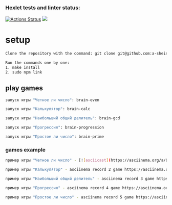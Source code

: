 ### Hexlet tests and linter status:
[![Actions Status](https://github.com/a-shein/fullstack-javascript-project-44/workflows/hexlet-check/badge.svg)](https://github.com/a-shein/fullstack-javascript-project-44/actions)
<a href="https://codeclimate.com/github/a-shein/fullstack-javascript-project-44/maintainability"><img src="https://api.codeclimate.com/v1/badges/0075c5cd564e1c363f66/maintainability" /></a>

# setup
```sh
Сlone the repository with the command: git clone git@github.com:a-shein/fullstack-javascript-project-44.git

Run the commands one by one:
1. make install
2. sudo npm link
```

## play games
```sh
запуск игры "Четное ли число": brain-even

запуск игры "Калькулятор": brain-calc

запуск игры "Наибольший общий делитель": brain-gcd

запуск игры "Прогрессия": brain-progression

запуск игры "Простое ли число": brain-prime
```

### games example
```sh
пример игры "Четное ли число" - [![asciicast](https://asciinema.org/a/93kIGa7WYiO0zenTidaTmJO1U.svg)](https://asciinema.org/a/93kIGa7WYiO0zenTidaTmJO1U)

пример игры "Калькулятор" - asciinema record 2 game https://asciinema.org/a/npEX3KzkF2rvk6vpXPyYKcjNn

пример игры "Наибольший общий делитель" - asciinema record 3 game https://asciinema.org/a/7HYSVjWAhui96LRoajuo64a2Q

пример игры "Прогрессия" - asciinema record 4 game https://asciinema.org/a/1QnvQ0jFyfbbXU8CxNozTeG4f

пример игры "Простое ли число" - asciinema record 5 game https://asciinema.org/a/yxOY4A9deX1gvW7brEUWUvafT
```
